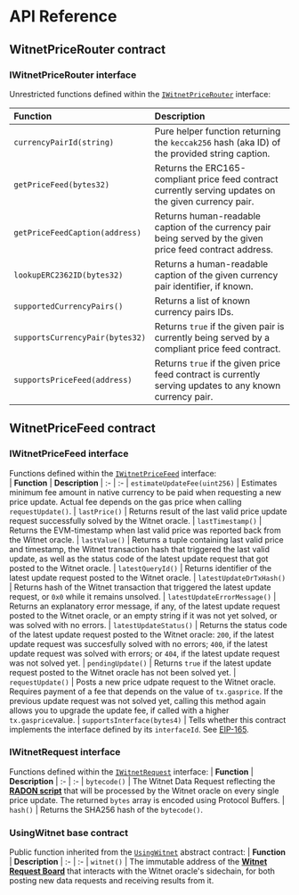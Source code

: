 # API Reference

## WitnetPriceRouter contract
### IWitnetPriceRouter interface
Unrestricted functions defined within the [`IWitnetPriceRouter`](https://github.com/witnet/witnet-solidity-bridge/blob/master/contracts/interfaces/IWitnetPriceRouter.sol) interface:

| **Function** | **Description**
| :- | :-
| `currencyPairId(string)` | Pure helper function returning the `keccak256` hash (aka ID) of the provided string caption.
| `getPriceFeed(bytes32)` | Returns the ERC165-compliant price feed contract currently serving updates on the given currency pair.
| `getPriceFeedCaption(address)` | Returns human-readable caption of the currency pair being served by the given price feed contract address.
| `lookupERC2362ID(bytes32)` | Returns a human-readable caption of the given currency pair identifier, if known.
| `supportedCurrencyPairs()` | Returns a list of known currency pairs IDs.
| `supportsCurrencyPair(bytes32)` | Returns `true` if the given pair is currently being served by a compliant price feed contract.
| `supportsPriceFeed(address)` | Returns `true` if the given price feed contract is currently serving updates to any known currency pair.

## WitnetPriceFeed contract
### IWitnetPriceFeed interface
Functions defined within the [`IWitnetPriceFeed`](https://github.com/witnet/witnet-solidity-bridge/blob/master/contracts/interfaces/IWitnetPriceFeed.sol) interface:    
| **Function** | **Description**
| :- | :-
| `estimateUpdateFee(uint256)` | Estimates minimum fee amount in native currency to be paid when requesting a new price update. Actual fee depends on the gas price when calling `requestUpdate()`.
| `lastPrice()` | Returns result of the last valid price update request successfully solved by the Witnet oracle.
| `lastTimestamp()` | Returns the EVM-timestamp when last valid price was reported back from the Witnet oracle.
| `lastValue()` | Returns a tuple containing last valid price and timestamp, the Witnet transaction hash that triggered the last valid update, as well as the status code of the latest update request that got posted to the Witnet oracle.
| `latestQueryId()` | Returns identifier of the latest update request posted to the Witnet oracle.
| `latestUpdateDrTxHash()` | Returns hash of the Witnet transaction that triggered the latest update request, or `0x0` while it remains unsolved.
| `latestUpdateErrorMessage()` | Returns an explanatory error message, if any, of the latest update request posted to the Witnet oracle, or an empty string if it was not yet solved, or was solved with no errors.
| `latestUpdateStatus()` | Returns the status code of the latest update request posted to the Witnet oracle: `200`, if the latest update request was succesfully solved with no errors; `400`, if the latest update request was solved with errors; or `404`, if the latest update request was not solved yet.
| `pendingUpdate()` | Returns `true` if the latest update request posted to the Witnet oracle has not been solved yet.
| `requestUpdate()` | Posts a new price udpate request to the Witnet oracle. Requires payment of a fee that depends on the value of `tx.gasprice`. If the previous update request was not solved yet, calling this method again allows you to upgrade the update fee, if called with a higher `tx.gasprice`value.
| `supportsInterface(bytes4)` | Tells whether this contract implements the interface defined by its `interfaceId`. See [EIP-165](https://eips.ethereum.org/EIPS/eip-165#how-interfaces-are-identified).

### IWitnetRequest interface
Functions defined within the [`IWitnetRequest`](https://github.com/witnet/witnet-solidity-bridge/blob/master/contracts/interfaces/IWitnetRequest.sol) interface:
| **Function** | **Description**
| :- | :-
| `bytecode()` | The Witnet Data Request reflecting the [**RADON script**](../apis-and-http-get-post-oracle/api-reference.md) that will be processed by the Witnet oracle on every single price update. The returned `bytes` array is encoded using Protocol Buffers.
| `hash()` | Returns the SHA256 hash of the `bytecode()`. 

### UsingWitnet base contract
Public function inherited from the [`UsingWitnet`](https://github.com/witnet/witnet-solidity-bridge/blob/master/contracts/UsingWitnet.sol) abstract contract:
| **Function** | **Description**
| :- | :-
| `witnet()` | The immutable address of the [**Witnet Request Board**](../apis-and-http-get-post-oracle/witnet-request-board.md) that interacts with the Witnet oracle's sidechain, for both posting new data requests and receiving results from it.
